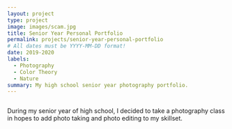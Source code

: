 ```yaml
---
layout: project
type: project
image: images/scam.jpg
title: Senior Year Personal Portfolio
permalink: projects/senior-year-personal-portfolio
# All dates must be YYYY-MM-DD format!
date: 2019-2020
labels:
  - Photography
  - Color Theory
  - Nature
summary: My high school senior year photography portfolio.
---
```


<img class="ui image" scr="justinjandoc.github.io/images/scam.jpg">

During my senior year of high school, I decided to take a photography class in hopes to add photo taking and photo editing to my skillset.
